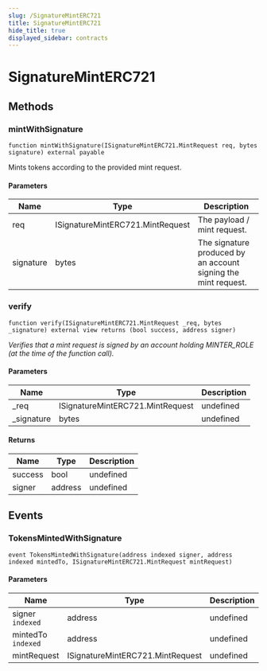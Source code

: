 ```yaml
---
slug: /SignatureMintERC721
title: SignatureMintERC721
hide_title: true
displayed_sidebar: contracts
---
```


# SignatureMintERC721

## Methods

### mintWithSignature

```solidity
function mintWithSignature(ISignatureMintERC721.MintRequest req, bytes signature) external payable
```

Mints tokens according to the provided mint request.

#### Parameters

| Name      | Type                             | Description                                                    |
| --------- | -------------------------------- | -------------------------------------------------------------- |
| req       | ISignatureMintERC721.MintRequest | The payload / mint request.                                    |
| signature | bytes                            | The signature produced by an account signing the mint request. |

### verify

```solidity
function verify(ISignatureMintERC721.MintRequest _req, bytes _signature) external view returns (bool success, address signer)
```

_Verifies that a mint request is signed by an account holding MINTER_ROLE (at the time of the function call)._

#### Parameters

| Name        | Type                             | Description |
| ----------- | -------------------------------- | ----------- |
| \_req       | ISignatureMintERC721.MintRequest | undefined   |
| \_signature | bytes                            | undefined   |

#### Returns

| Name    | Type    | Description |
| ------- | ------- | ----------- |
| success | bool    | undefined   |
| signer  | address | undefined   |

## Events

### TokensMintedWithSignature

```solidity
event TokensMintedWithSignature(address indexed signer, address indexed mintedTo, ISignatureMintERC721.MintRequest mintRequest)
```

#### Parameters

| Name               | Type                             | Description |
| ------------------ | -------------------------------- | ----------- |
| signer `indexed`   | address                          | undefined   |
| mintedTo `indexed` | address                          | undefined   |
| mintRequest        | ISignatureMintERC721.MintRequest | undefined   |
